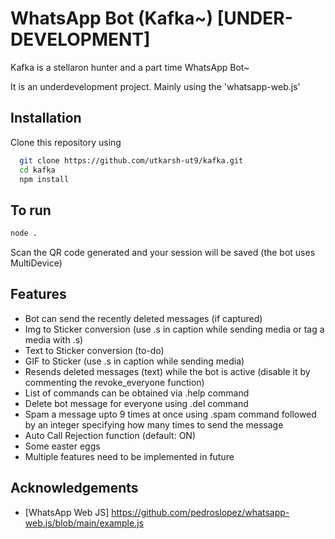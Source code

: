 
# WhatsApp Bot (Kafka~) [UNDER-DEVELOPMENT]

Kafka is a stellaron hunter and a part time WhatsApp Bot~

It is an underdevelopment project. Mainly using the 'whatsapp-web.js'


## Installation

Clone this repository using

```bash
  git clone https://github.com/utkarsh-ut9/kafka.git
  cd kafka
  npm install
```
    
## To run

```bash
node .
````
Scan the QR code generated and your session will be saved (the bot uses MultiDevice)

## Features

- Bot can send the recently deleted messages (if captured)
- Img to Sticker conversion (use .s in caption while sending media or tag a media with .s)
- Text to Sticker conversion (to-do)
- GIF to Sticker (use .s in caption while sending media)
- Resends deleted messages (text) while the bot is active (disable it by commenting the revoke_everyone function)
- List of commands can be obtained via .help command
- Delete bot message for everyone using .del command
- Spam a message upto 9 times at once using .spam command followed by an integer specifying how many times to send the message
- Auto Call Rejection function (default: ON) 
- Some easter eggs
- Multiple features need to be implemented in future

## Acknowledgements

 - [WhatsApp Web JS] https://github.com/pedroslopez/whatsapp-web.js/blob/main/example.js
 

